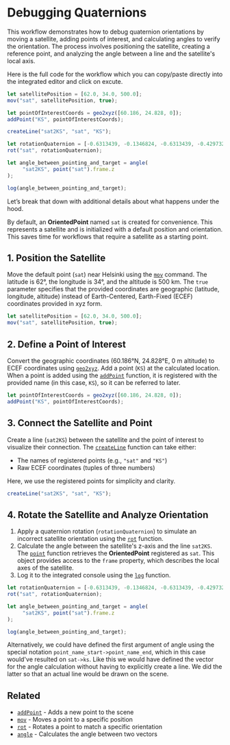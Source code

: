 # Debugging Quaternions

This workflow demonstrates how to debug quaternion orientations by moving a
satellite, adding points of interest, and calculating angles to verify the
orientation. The process involves positioning the satellite, creating a
reference point, and analyzing the angle between a line and the satellite's
local axis.

Here is the full code for the workflow which you can copy/paste directly
into the integrated editor and click on excute.

```javascript
let satellitePosition = [62.0, 34.0, 500.0];
mov("sat", satellitePosition, true);

let pointOfInterestCoords = geo2xyz([60.186, 24.828, 0]);
addPoint("KS", pointOfInterestCoords);

createLine("sat2KS", "sat", "KS");

let rotationQuaternion = [-0.6313439, -0.1346824, -0.6313439, -0.4297329];
rot("sat", rotationQuaternion);

let angle_between_pointing_and_target = angle(
     "sat2KS", point("sat").frame.z
);

log(angle_between_pointing_and_target);
```

Let’s break that down with additional details about what happens under the hood.

By default, an **OrientedPoint** named `sat` is created for convenience. This
represents a satellite and is initialized with a default position and
orientation. This saves time for workflows that require a satellite as a
starting point.


## 1. Position the Satellite

Move the default point (`sat`) near Helsinki using the
[`mov`](/dsl/movement-and-attitude/#mov) command. The latitude is 62°, the
longitude is 34°, and the altitude is 500 km. The `true` parameter specifies
that the provided coordinates are geographic (latitude, longitude, altitude)
instead of Earth-Centered, Earth-Fixed (ECEF) coordinates provided in xyz form.

```javascript
let satellitePosition = [62.0, 34.0, 500.0];
mov("sat", satellitePosition, true);
```


## 2. Define a Point of Interest

Convert the geographic coordinates (60.186°N, 24.828°E, 0 m altitude) to ECEF
coordinates using [`geo2xyz`](/dsl/geometry-commands/#geo2xyz). Add a point
(`KS`) at the calculated location. When a point is added using the
[`addPoint`](/dsl/geometry-commands/#addPoint) function, it is registered
with the provided name (in this case, `KS`), so it can be referred to later.

```javascript
let pointOfInterestCoords = geo2xyz([60.186, 24.828, 0]);
addPoint("KS", pointOfInterestCoords);
```

## 3. Connect the Satellite and Point

Create a line (`sat2KS`) between the satellite and the point of interest to
visualize their connection. The [`createLine`](/dsl/geometry-commands/#createLine) function can take either:
- The names of registered points (e.g., `"sat"` and `"KS"`)
- Raw ECEF coordinates (tuples of three numbers)

Here, we use the registered points for simplicity and clarity.

```javascript
createLine("sat2KS", "sat", "KS");
```

## 4. Rotate the Satellite and Analyze Orientation

1. Apply a quaternion rotation (`rotationQuaternion`) to simulate an incorrect
satellite orientation using the [`rot`](/dsl/movement-and-attitude/#rot) function.
2. Calculate the angle between the satellite's z-axis and the line `sat2KS`.
The [`point`](/dsl/commands/point) function retrieves the **OrientedPoint** registered as `sat`. This
object provides access to the `frame` property, which describes the local axes
of the satellite.
3. Log it to the integrated console using the [`log`](/dsl/utility/#log) function.

```javascript
let rotationQuaternion = [-0.6313439, -0.1346824, -0.6313439, -0.4297329];
rot("sat", rotationQuaternion);

let angle_between_pointing_and_target = angle(
     "sat2KS", point("sat").frame.z
);

log(angle_between_pointing_and_target);
```

Alternatively, we could have defined the first argument of angle using the
special notation `point_name_start->point_name_end`, which in this case
would've resulted on `sat->ks`. Like this we would have defined the vector for
the angle calculation without having to explicitly create a line. We did the
latter so that an actual line would be drawn on the scene.

## Related

- [`addPoint`](/dsl/commands/addPoint) - Adds a new point to the scene
- [`mov`](/dsl/commands/mov) - Moves a point to a specific position
- [`rot`](/dsl/commands/rot) - Rotates a point to match a specific orientation
- [`angle`](/dsl/commands/angle) - Calculates the angle between two vectors
